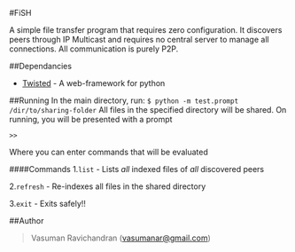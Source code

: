 #FiSH

A simple file transfer program that requires zero configuration. It discovers peers through IP Multicast and requires no central server to manage all connections. All communication is purely P2P.

##Dependancies
- [Twisted][twisted-python] - A web-framework for python


##Running 
In the main directory, run:
`$ python -m test.prompt /dir/to/sharing-folder`
All files in the specified directory will be shared.
On running, you will be presented with a prompt 

`>>`

Where you can enter commands that will be evaluated

####Commands
1.`list` - Lists *all* indexed files of *all* discovered peers

2.`refresh` - Re-indexes all files in the shared directory

3.`exit` - Exits safely!!

##Author
>Vasuman Ravichandran (<vasumanar@gmail.com>)

[twisted-python]:http://twistedmatrix.com/trac/

